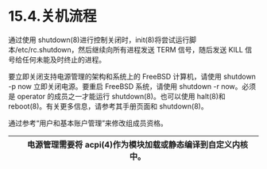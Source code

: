 # 15.4.关机流程

通过使用 shutdown(8)进行控制关闭时，init(8)将尝试运行脚本/etc/rc.shutdown，然后继续向所有进程发送 TERM 信号，随后发送 KILL 信号给任何未能及时终止的进程。

要立即关闭支持电源管理的架构和系统上的 FreeBSD 计算机，请使用 shutdown -p now 立即关闭电源。要重启 FreeBSD 系统，请使用 shutdown -r now。必须是 operator 的成员之一才能运行 shutdown(8)。也可以使用 halt(8)和 reboot(8)。有关更多信息，请参考其手册页面和 shutdown(8)。

通过参考“用户和基本账户管理”来修改组成员资格。

|  | 电源管理需要将 acpi(4)作为模块加载或静态编译到自定义内核中。|
| -- | -------------------------------------------------------------- |
